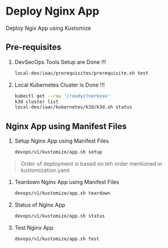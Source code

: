# Deploy Nginx App

Deploy Ngix App using Kustomize

## Pre-requisites

1. DevSecOps Tools Setup are Done !!!
    ```bash
    local-dev/iaac/prerequisites/prerequisite.sh test 
    ```
1. Local Kubernetes Cluster is Done !!!
    ```bash
    kubectl get --raw '/readyz?verbose'
    k3d cluster list
    local-dev/iaac/kubernetes/k3d/k3d.sh status
    ```

## Nginx App using Manifest Files

1. Setup Nginx App using Manifest Files
    ```bash
    devops/v1/kustomize/app.sh setup
    ```
> Order of deployment is based on teh order mentioned in kustomization.yaml

1. Teardown Nginx App using Manifest Files
    ```bash
    devops/v1/kustomize/app.sh teardown
    ```

1. Status of Nginx App 
    ```bash
    devops/v1/kustomize/app.sh status
    ```

1. Test Nginx App 
    ```bash
    devops/v1/kustomize/app.sh test
    ```

